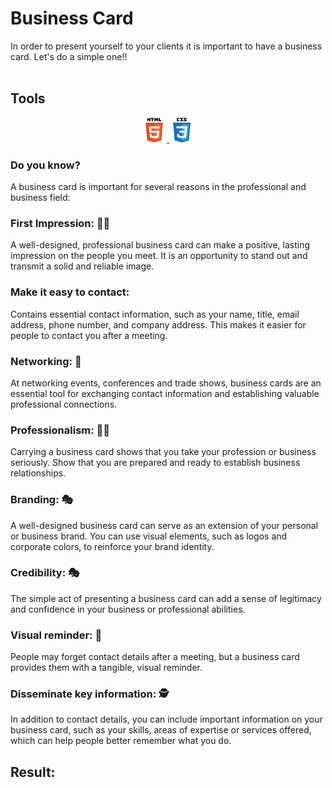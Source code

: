 # Business Card
In order to present yourself to your clients it is important to have a business card. Let's do a simple one!!
<br> <br>
## Tools
<p align="center">
  <!--HTML5-->
  <a href="https://www.w3.org/html/" target="_blank" rel="noreferrer"> 
    <img src="https://raw.githubusercontent.com/devicons/devicon/master/icons/html5/html5-original-wordmark.svg" alt="html5" width="40" height="40"/> 
  </a> 
  <!--CSS3-->
  <a href="https://www.w3schools.com/css/" target="_blank" rel="noreferrer"> 
    <img src="https://raw.githubusercontent.com/devicons/devicon/master/icons/css3/css3-original-wordmark.svg" alt="css3" width="40" height="40"/> 
  </a>
</p>


### Do you know?
A business card is important for several reasons in the professional and business field:

### First Impression: 🙋‍♂️ 
A well-designed, professional business card can make a positive, lasting impression on the people you meet. It is an opportunity to stand out and transmit a solid and reliable image.
### Make it easy to contact: 
Contains essential contact information, such as your name, title, email address, phone number, and company address. This makes it easier for people to contact you after a meeting.

### Networking: 🤝
At networking events, conferences and trade shows, business cards are an essential tool for exchanging contact information and establishing valuable professional connections.

### Professionalism: 👨‍🎓
Carrying a business card shows that you take your profession or business seriously. Show that you are prepared and ready to establish business relationships.

### Branding: 🎭
A well-designed business card can serve as an extension of your personal or business brand. You can use visual elements, such as logos and corporate colors, to reinforce your brand identity.

### Credibility: 🎭
The simple act of presenting a business card can add a sense of legitimacy and confidence in your business or professional abilities.

### Visual reminder: 🧿
People may forget contact details after a meeting, but a business card provides them with a tangible, visual reminder.

### Disseminate key information: 🕵️
In addition to contact details, you can include important information on your business card, such as your skills, areas of expertise or services offered, which can help people better remember what you do.
## Result: 

